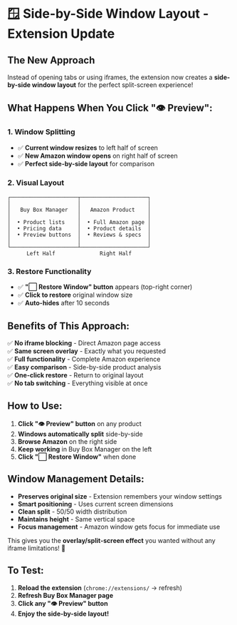 # 🪟 Side-by-Side Window Layout - Extension Update

## The New Approach
Instead of opening tabs or using iframes, the extension now creates a **side-by-side window layout** for the perfect split-screen experience!

## What Happens When You Click "👁️ Preview":

### 1. **Window Splitting**
- ✅ **Current window resizes** to left half of screen
- ✅ **New Amazon window opens** on right half of screen
- ✅ **Perfect side-by-side layout** for comparison

### 2. **Visual Layout**
```
┌─────────────────────┬─────────────────────┐
│                     │                     │
│   Buy Box Manager   │   Amazon Product    │
│                     │                     │
│  • Product lists    │  • Full Amazon page │
│  • Pricing data     │  • Product details  │
│  • Preview buttons  │  • Reviews & specs  │
│                     │                     │
└─────────────────────┴─────────────────────┘
      Left Half              Right Half
```

### 3. **Restore Functionality**
- ✅ **"⬜ Restore Window" button** appears (top-right corner)
- ✅ **Click to restore** original window size
- ✅ **Auto-hides** after 10 seconds

## Benefits of This Approach:

✅ **No iframe blocking** - Direct Amazon page access  
✅ **Same screen overlay** - Exactly what you requested  
✅ **Full functionality** - Complete Amazon experience  
✅ **Easy comparison** - Side-by-side product analysis  
✅ **One-click restore** - Return to original layout  
✅ **No tab switching** - Everything visible at once  

## How to Use:

1. **Click "👁️ Preview" button** on any product
2. **Windows automatically split** side-by-side
3. **Browse Amazon** on the right side
4. **Keep working** in Buy Box Manager on the left
5. **Click "⬜ Restore Window"** when done

## Window Management Details:

- **Preserves original size** - Extension remembers your window settings
- **Smart positioning** - Uses current screen dimensions
- **Clean split** - 50/50 width distribution
- **Maintains height** - Same vertical space
- **Focus management** - Amazon window gets focus for immediate use

This gives you the **overlay/split-screen effect** you wanted without any iframe limitations! 🚀

## To Test:
1. **Reload the extension** (`chrome://extensions/` → refresh)
2. **Refresh Buy Box Manager page**
3. **Click any "👁️ Preview" button**
4. **Enjoy the side-by-side layout!**